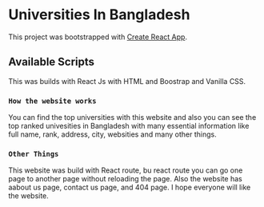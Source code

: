 # Universities In Bangladesh

This project was bootstrapped with [Create React App](https://uni-in-bd-55360e.netlify.app/).

## Available Scripts

This was builds with React Js with HTML and Boostrap and Vanilla  CSS. 

### `How the website works`

You can find the top universities with this website and also you can see the top ranked univesities in Bangladesh with many essential information like full name, rank, address, city, websities and many other things.

### `Other Things`
This website was build with React route, bu react route you can go one page to another page without reloading the page. Also the website has aabout us page, contact us page, and 404 page. I hope everyone will like the website.
